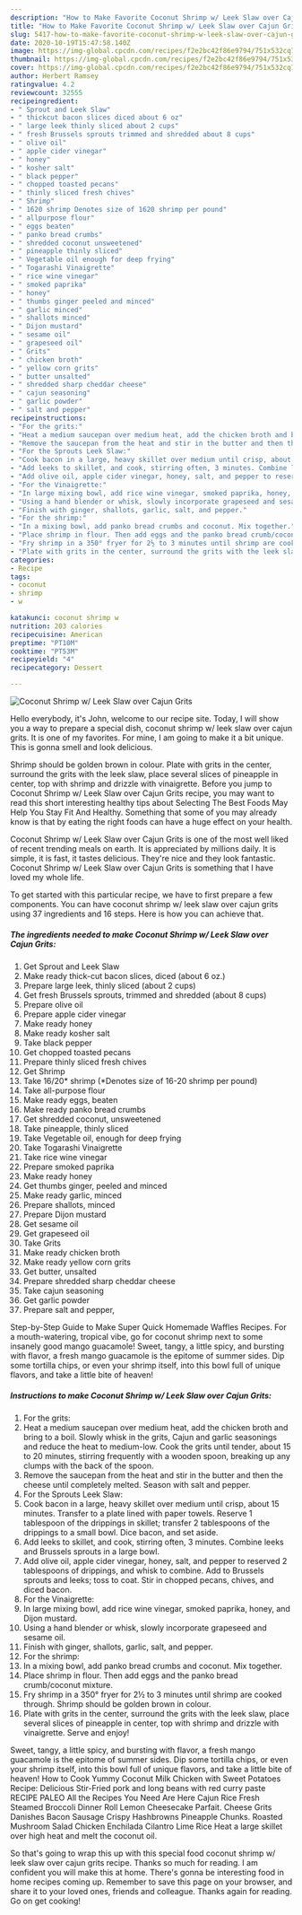 ```yaml
---
description: "How to Make Favorite Coconut Shrimp w/ Leek Slaw over Cajun Grits"
title: "How to Make Favorite Coconut Shrimp w/ Leek Slaw over Cajun Grits"
slug: 5417-how-to-make-favorite-coconut-shrimp-w-leek-slaw-over-cajun-grits
date: 2020-10-19T15:47:58.140Z
image: https://img-global.cpcdn.com/recipes/f2e2bc42f86e9794/751x532cq70/coconut-shrimp-w-leek-slaw-over-cajun-grits-recipe-main-photo.jpg
thumbnail: https://img-global.cpcdn.com/recipes/f2e2bc42f86e9794/751x532cq70/coconut-shrimp-w-leek-slaw-over-cajun-grits-recipe-main-photo.jpg
cover: https://img-global.cpcdn.com/recipes/f2e2bc42f86e9794/751x532cq70/coconut-shrimp-w-leek-slaw-over-cajun-grits-recipe-main-photo.jpg
author: Herbert Ramsey
ratingvalue: 4.2
reviewcount: 32555
recipeingredient:
- " Sprout and Leek Slaw"
- " thickcut bacon slices diced about 6 oz"
- " large leek thinly sliced about 2 cups"
- " fresh Brussels sprouts trimmed and shredded about 8 cups"
- " olive oil"
- " apple cider vinegar"
- " honey"
- " kosher salt"
- " black pepper"
- " chopped toasted pecans"
- " thinly sliced fresh chives"
- " Shrimp"
- " 1620 shrimp Denotes size of 1620 shrimp per pound"
- " allpurpose flour"
- " eggs beaten"
- " panko bread crumbs"
- " shredded coconut unsweetened"
- " pineapple thinly sliced"
- " Vegetable oil enough for deep frying"
- " Togarashi Vinaigrette"
- " rice wine vinegar"
- " smoked paprika"
- " honey"
- " thumbs ginger peeled and minced"
- " garlic minced"
- " shallots minced"
- " Dijon mustard"
- " sesame oil"
- " grapeseed oil"
- " Grits"
- " chicken broth"
- " yellow corn grits"
- " butter unsalted"
- " shredded sharp cheddar cheese"
- " cajun seasoning"
- " garlic powder"
- " salt and pepper"
recipeinstructions:
- "For the grits:"
- "Heat a medium saucepan over medium heat, add the chicken broth and bring to a boil. Slowly whisk in the grits, Cajun and garlic seasonings and reduce the heat to medium-low. Cook the grits until tender, about 15 to 20 minutes, stirring frequently with a wooden spoon, breaking up any clumps with the back of the spoon."
- "Remove the saucepan from the heat and stir in the butter and then the cheese until completely melted. Season with salt and pepper."
- "For the Sprouts Leek Slaw:"
- "Cook bacon in a large, heavy skillet over medium until crisp, about 15 minutes. Transfer to a plate lined with paper towels. Reserve 1 tablespoon of the drippings in skillet; transfer 2 tablespoons of the drippings to a small bowl. Dice bacon, and set aside."
- "Add leeks to skillet, and cook, stirring often, 3 minutes. Combine leeks and Brussels sprouts in a large bowl."
- "Add olive oil, apple cider vinegar, honey, salt, and pepper to reserved 2 tablespoons of drippings, and whisk to combine. Add to Brussels sprouts and leeks; toss to coat. Stir in chopped pecans, chives, and diced bacon."
- "For the Vinaigrette:"
- "In large mixing bowl, add rice wine vinegar, smoked paprika, honey, and Dijon mustard."
- "Using a hand blender or whisk, slowly incorporate grapeseed and sesame oil."
- "Finish with ginger, shallots, garlic, salt, and pepper."
- "For the shrimp:"
- "In a mixing bowl, add panko bread crumbs and coconut. Mix together."
- "Place shrimp in flour. Then add eggs and the panko bread crumb/coconut mixture."
- "Fry shrimp in a 350° fryer for 2½ to 3 minutes until shrimp are cooked through. Shrimp should be golden brown in colour."
- "Plate with grits in the center, surround the grits with the leek slaw, place several slices of pineapple in center, top with shrimp and drizzle with vinaigrette. Serve and enjoy!"
categories:
- Recipe
tags:
- coconut
- shrimp
- w

katakunci: coconut shrimp w 
nutrition: 203 calories
recipecuisine: American
preptime: "PT10M"
cooktime: "PT53M"
recipeyield: "4"
recipecategory: Dessert

---
```



![Coconut Shrimp w/ Leek Slaw over Cajun Grits](https://img-global.cpcdn.com/recipes/f2e2bc42f86e9794/751x532cq70/coconut-shrimp-w-leek-slaw-over-cajun-grits-recipe-main-photo.jpg)

Hello everybody, it's John, welcome to our recipe site. Today, I will show you a way to prepare a special dish, coconut shrimp w/ leek slaw over cajun grits. It is one of my favorites. For mine, I am going to make it a bit unique. This is gonna smell and look delicious.

Shrimp should be golden brown in colour. Plate with grits in the center, surround the grits with the leek slaw, place several slices of pineapple in center, top with shrimp and drizzle with vinaigrette. Before you jump to Coconut Shrimp w/ Leek Slaw over Cajun Grits recipe, you may want to read this short interesting healthy tips about Selecting The Best Foods May Help You Stay Fit And Healthy. Something that some of you may already know is that by eating the right foods can have a huge effect on your health.

Coconut Shrimp w/ Leek Slaw over Cajun Grits is one of the most well liked of recent trending meals on earth. It is appreciated by millions daily. It is simple, it is fast, it tastes delicious. They're nice and they look fantastic. Coconut Shrimp w/ Leek Slaw over Cajun Grits is something that I have loved my whole life.


To get started with this particular recipe, we have to first prepare a few components. You can have coconut shrimp w/ leek slaw over cajun grits using 37 ingredients and 16 steps. Here is how you can achieve that.

<!--inarticleads1-->

##### The ingredients needed to make Coconut Shrimp w/ Leek Slaw over Cajun Grits:

1. Get  Sprout and Leek Slaw
1. Make ready  thick-cut bacon slices, diced (about 6 oz.)
1. Prepare  large leek, thinly sliced (about 2 cups)
1. Get  fresh Brussels sprouts, trimmed and shredded (about 8 cups)
1. Prepare  olive oil
1. Prepare  apple cider vinegar
1. Make ready  honey
1. Make ready  kosher salt
1. Take  black pepper
1. Get  chopped toasted pecans
1. Prepare  thinly sliced fresh chives
1. Get  Shrimp
1. Take  16/20* shrimp (*Denotes size of 16-20 shrimp per pound)
1. Take  all-purpose flour
1. Make ready  eggs, beaten
1. Make ready  panko bread crumbs
1. Get  shredded coconut, unsweetened
1. Take  pineapple, thinly sliced
1. Take  Vegetable oil, enough for deep frying
1. Take  Togarashi Vinaigrette
1. Take  rice wine vinegar
1. Prepare  smoked paprika
1. Make ready  honey
1. Get  thumbs ginger, peeled and minced
1. Make ready  garlic, minced
1. Prepare  shallots, minced
1. Prepare  Dijon mustard
1. Get  sesame oil
1. Get  grapeseed oil
1. Take  Grits
1. Make ready  chicken broth
1. Make ready  yellow corn grits
1. Get  butter, unsalted
1. Prepare  shredded sharp cheddar cheese
1. Take  cajun seasoning
1. Get  garlic powder
1. Prepare  salt and pepper,


Step-by-Step Guide to Make Super Quick Homemade Waffles Recipes. For a mouth-watering, tropical vibe, go for coconut shrimp next to some insanely good mango guacamole! Sweet, tangy, a little spicy, and bursting with flavor, a fresh mango guacamole is the epitome of summer sides. Dip some tortilla chips, or even your shrimp itself, into this bowl full of unique flavors, and take a little bite of heaven! 

<!--inarticleads2-->

##### Instructions to make Coconut Shrimp w/ Leek Slaw over Cajun Grits:

1. For the grits:
1. Heat a medium saucepan over medium heat, add the chicken broth and bring to a boil. Slowly whisk in the grits, Cajun and garlic seasonings and reduce the heat to medium-low. Cook the grits until tender, about 15 to 20 minutes, stirring frequently with a wooden spoon, breaking up any clumps with the back of the spoon.
1. Remove the saucepan from the heat and stir in the butter and then the cheese until completely melted. Season with salt and pepper.
1. For the Sprouts Leek Slaw:
1. Cook bacon in a large, heavy skillet over medium until crisp, about 15 minutes. Transfer to a plate lined with paper towels. Reserve 1 tablespoon of the drippings in skillet; transfer 2 tablespoons of the drippings to a small bowl. Dice bacon, and set aside.
1. Add leeks to skillet, and cook, stirring often, 3 minutes. Combine leeks and Brussels sprouts in a large bowl.
1. Add olive oil, apple cider vinegar, honey, salt, and pepper to reserved 2 tablespoons of drippings, and whisk to combine. Add to Brussels sprouts and leeks; toss to coat. Stir in chopped pecans, chives, and diced bacon.
1. For the Vinaigrette:
1. In large mixing bowl, add rice wine vinegar, smoked paprika, honey, and Dijon mustard.
1. Using a hand blender or whisk, slowly incorporate grapeseed and sesame oil.
1. Finish with ginger, shallots, garlic, salt, and pepper.
1. For the shrimp:
1. In a mixing bowl, add panko bread crumbs and coconut. Mix together.
1. Place shrimp in flour. Then add eggs and the panko bread crumb/coconut mixture.
1. Fry shrimp in a 350° fryer for 2½ to 3 minutes until shrimp are cooked through. Shrimp should be golden brown in colour.
1. Plate with grits in the center, surround the grits with the leek slaw, place several slices of pineapple in center, top with shrimp and drizzle with vinaigrette. Serve and enjoy!


Sweet, tangy, a little spicy, and bursting with flavor, a fresh mango guacamole is the epitome of summer sides. Dip some tortilla chips, or even your shrimp itself, into this bowl full of unique flavors, and take a little bite of heaven! How to Cook Yummy Coconut Milk Chicken with Sweet Potatoes Recipe: Delicious Stir-Fried pork and long beans with red curry paste RECIPE PALEO All the Recipes You Need Are Here Cajun Rice Fresh Steamed Broccoli Dinner Roll Lemon Cheesecake Parfait. Cheese Grits Danishes Bacon Sausage Crispy Hashbrowns Pineapple Chunks. Roasted Mushroom Salad Chicken Enchilada Cilantro Lime Rice Heat a large skillet over high heat and melt the coconut oil. 

So that's going to wrap this up with this special food coconut shrimp w/ leek slaw over cajun grits recipe. Thanks so much for reading. I am confident you will make this at home. There's gonna be interesting food in home recipes coming up. Remember to save this page on your browser, and share it to your loved ones, friends and colleague. Thanks again for reading. Go on get cooking!
